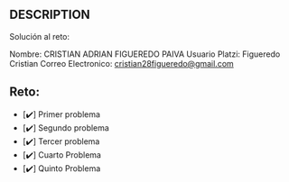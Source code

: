 ## DESCRIPTION

Solución al reto:

Nombre: CRISTIAN ADRIAN FIGUEREDO PAIVA
Usuario Platzi: Figueredo Cristian
Correo Electronico: cristian28figueredo@gmail.com

## Reto:

- [✔️] Primer problema
- [✔️] Segundo problema
- [✔️] Tercer problema
- [✔️] Cuarto Problema
- [✔️] Quinto Problema
